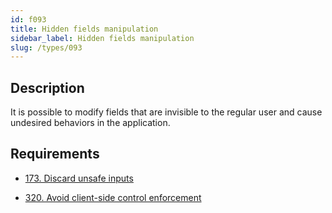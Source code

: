 ```yaml
---
id: f093
title: Hidden fields manipulation
sidebar_label: Hidden fields manipulation
slug: /types/093
---
```


## Description

It is possible to modify fields that are invisible to the regular user
and cause undesired behaviors in the application.

## Requirements

- [173. Discard unsafe inputs](/criteria/source/173)

- [320. Avoid client-side control enforcement](/criteria/architecture/320)
